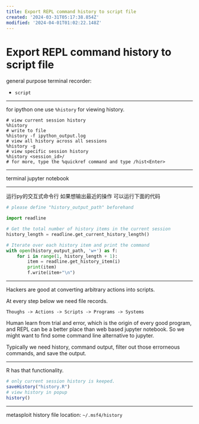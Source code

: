 ```yaml
---
title: Export REPL command history to script file
created: '2024-03-31T05:17:38.854Z'
modified: '2024-04-01T01:02:22.148Z'
---
```


# Export REPL command history to script file

general purpose terminal recorder:

- `script`

---

for ipython one use `%history` for viewing history.

```ipython
# view current session history
%history
# write to file
%history -f ipython_output.log
# view all history across all sessions
%history -g
# view specific session history
%history <session_id>/
# for more, type the %quickref command and type /hist<Enter>
```

---

terminal jupyter notebook

---

运行py的交互式命令行 如果想输出最近的操作 可以运行下面的代码

```python
# please define "history_output_path" beforehand

import readline

# Get the total number of history items in the current session
history_length = readline.get_current_history_length()

# Iterate over each history item and print the command
with open(history_output_path, 'w+') as f:
    for i in range(1, history_length + 1):
        item = readline.get_history_item(i)
        print(item)
        f.write(item+"\n")

```
---

Hackers are good at converting arbitrary actions into scripts.

At every step below we need file records.

```
Thoughs -> Actions -> Scripts -> Programs -> Systems
```

Human learn from trial and error, which is the origin of every good program, and REPL can be a better place than web based jupyter notebook. So we might want to find some command line alternative to jupyter.

Typically we need history, command output, filter out those errorneous commands, and save the output.

---

R has that functionality.

```r
# only current session history is keeped.
saveHistory("history.R")
# view history in popup
history()
```

---

metasploit history file location: `~/.msf4/history`

